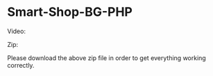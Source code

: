 # Smart-Shop-BG-PHP
Video: 

Zip: 

Please download the above zip file in order to get everything working correctly.
